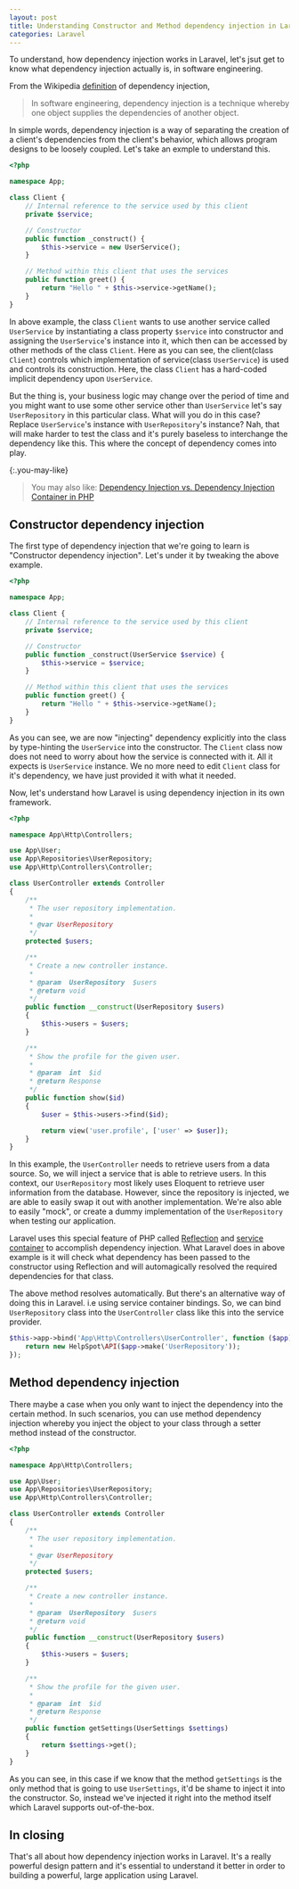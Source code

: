 ```yaml
---
layout: post
title: Understanding Constructor and Method dependency injection in Laravel
categories: Laravel
---
```


To understand, how dependency injection works in Laravel, let's jsut get to know what dependency injection actually is, in software engineering.

From the Wikipedia [definition](https://en.wikipedia.org/wiki/Dependency_injection) of dependency injection,

> In software engineering, dependency injection is a technique whereby one object supplies the dependencies of another object.

In simple words, dependency injection is a way of separating the creation of a client's dependencies from the client's behavior, which allows program designs to be loosely coupled. Let's take an exmple to understand this.

```php
<?php

namespace App;

class Client {
    // Internal reference to the service used by this client
    private $service;

    // Constructor
    public function _construct() {
        $this->service = new UserService();
    }

    // Method within this client that uses the services
    public function greet() {
        return "Hello " + $this->service->getName();
    }
}
```

In above example, the class `Client` wants to use another service called `UserService` by instantiating a class property `$service` into constructor and assigning the `UserService`'s instance into it, which then can be accessed by other methods of the class `Client`. Here as you can see, the client(class `Client`) controls which implementation of service(class `UserService`) is used and controls its construction. Here, the class `Client` has a hard-coded implicit dependency upon `UserService`.


But the thing is, your business logic may change over the period of time and you might want to use some other service other than `UserService` let's say `UserRepository` in this particular class. What will you do in this case? Replace `UserService`'s instance with `UserRepository`'s instance? Nah, that will make harder to test the class and it's purely baseless to interchange the dependency like this. This where the concept of dependency comes into play.

{:.you-may-like}
> You may also like: [Dependency Injection vs. Dependency Injection Container in PHP](https://www.amitmerchant.com/dependency-injection-container-php/)

## Constructor dependency injection

The first type of dependency injection that we're going to learn is "Constructor dependency injection". Let's under it by tweaking the above example.

```php
<?php

namespace App;

class Client {
    // Internal reference to the service used by this client
    private $service;

    // Constructor
    public function _construct(UserService $service) {
        $this->service = $service;
    }

    // Method within this client that uses the services
    public function greet() {
        return "Hello " + $this->service->getName();
    }
}
```

As you can see, we are now "injecting" dependency explicitly into the class by type-hinting the `UserService` into the constructor. The `Client` class now does not need to worry about how the service is connected with it. All it expects is `UserService` instance. We no more need to edit `Client` class for it's dependency, we have just provided it with what it needed.

Now, let's understand how Laravel is using dependency injection in its own framework. 

```php
<?php

namespace App\Http\Controllers;

use App\User;
use App\Repositories\UserRepository;
use App\Http\Controllers\Controller;

class UserController extends Controller
{
    /**
     * The user repository implementation.
     *
     * @var UserRepository
     */
    protected $users;

    /**
     * Create a new controller instance.
     *
     * @param  UserRepository  $users
     * @return void
     */
    public function __construct(UserRepository $users)
    {
        $this->users = $users;
    }

    /**
     * Show the profile for the given user.
     *
     * @param  int  $id
     * @return Response
     */
    public function show($id)
    {
        $user = $this->users->find($id);

        return view('user.profile', ['user' => $user]);
    }
}
```

In this example, the `UserController` needs to retrieve users from a data source. So, we will inject a service that is able to retrieve users. In this context, our `UserRepository` most likely uses Eloquent to retrieve user information from the database. However, since the repository is injected, we are able to easily swap it out with another implementation. We're also able to easily "mock", or create a dummy implementation of the `UserRepository` when testing our application.

Laravel uses this special feature of PHP called [Reflection](https://www.php.net/manual/en/class.reflectionclass.php) and [service container](https://laravel.com/docs/5.4/container) to accomplish dependency injection. What Laravel does in above example is it will check what dependency has been passed to the constructor using Reflection and will automagically resolved the required dependencies for that class.

The above method resolves automatically. But there's an alternative way of doing this in Laravel. i.e using service container bindings. So, we can bind `UserRepository` class into the `UserController` class like this into the service provider.

```php
$this->app->bind('App\Http\Controllers\UserController', function ($app) {
    return new HelpSpot\API($app->make('UserRepository'));
});
```

## Method dependency injection

There maybe a case when you only want to inject the dependency into the certain method. In such scenarios, you can use method dependency injection whereby you inject the object to your class through a setter method instead of the constructor.

```php
<?php

namespace App\Http\Controllers;

use App\User;
use App\Repositories\UserRepository;
use App\Http\Controllers\Controller;

class UserController extends Controller
{
    /**
     * The user repository implementation.
     *
     * @var UserRepository
     */
    protected $users;

    /**
     * Create a new controller instance.
     *
     * @param  UserRepository  $users
     * @return void
     */
    public function __construct(UserRepository $users)
    {
        $this->users = $users;
    }

    /**
     * Show the profile for the given user.
     *
     * @param  int  $id
     * @return Response
     */
    public function getSettings(UserSettings $settings)
    {
        return $settings->get();
    }
}
```

As you can see, in this case if we know that the method `getSettings` is the only method that is going to use `UserSettings`, it'd be shame to inject it into the constructor. So, instead we've injected it right into the method itself which Laravel supports out-of-the-box.

## In closing

That's all about how dependency injection works in Laravel. It's a really powerful design pattern and it's essential to understand it better in order to building a powerful, large application using Laravel.
